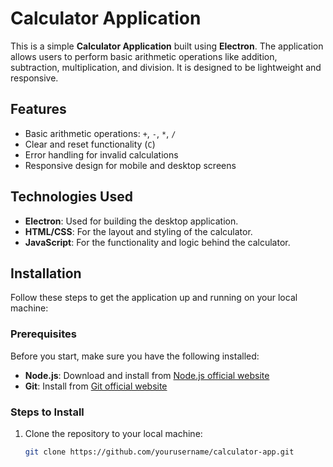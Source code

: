 # Calculator Application

This is a simple **Calculator Application** built using **Electron**. The application allows users to perform basic arithmetic operations like addition, subtraction, multiplication, and division. It is designed to be lightweight and responsive.

## Features

- Basic arithmetic operations: `+`, `-`, `*`, `/`
- Clear and reset functionality (`C`)
- Error handling for invalid calculations
- Responsive design for mobile and desktop screens

## Technologies Used

- **Electron**: Used for building the desktop application.
- **HTML/CSS**: For the layout and styling of the calculator.
- **JavaScript**: For the functionality and logic behind the calculator.

## Installation

Follow these steps to get the application up and running on your local machine:

### Prerequisites

Before you start, make sure you have the following installed:

- **Node.js**: Download and install from [Node.js official website](https://nodejs.org/)
- **Git**: Install from [Git official website](https://git-scm.com/)

### Steps to Install

1. Clone the repository to your local machine:

   ```bash
   git clone https://github.com/yourusername/calculator-app.git
